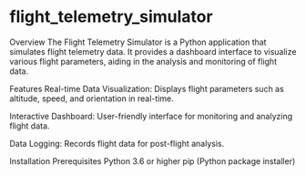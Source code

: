 # flight_telemetry_simulator

Overview
The Flight Telemetry Simulator is a Python application that simulates flight telemetry data. It provides a dashboard interface to visualize various flight parameters, aiding in the analysis and monitoring of flight data.​

Features
Real-time Data Visualization: Displays flight parameters such as altitude, speed, and orientation in real-time.

Interactive Dashboard: User-friendly interface for monitoring and analyzing flight data.

Data Logging: Records flight data for post-flight analysis.​

Installation
Prerequisites
Python 3.6 or higher
pip (Python package installer)
